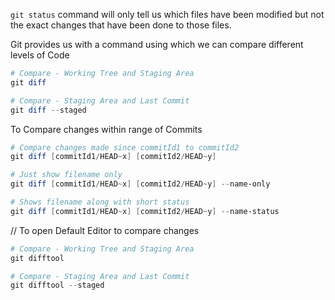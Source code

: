`git status` command will only tell us which files have been modified but not the exact changes that have been done to those files.

Git provides us with a command using which we can compare different levels of Code

```powershell
# Compare - Working Tree and Staging Area
git diff

# Compare - Staging Area and Last Commit
git diff --staged
```

To Compare changes within range of Commits

```powershell
# Compare changes made since commitId1 to commitId2
git diff [commitId1/HEAD~x] [commitId2/HEAD~y]

# Just show filename only
git diff [commitId1/HEAD~x] [commitId2/HEAD~y] --name-only

# Shows filename along with short status
git diff [commitId1/HEAD~x] [commitId2/HEAD~y] --name-status
```

// To open Default Editor to compare changes

```powershell
# Compare - Working Tree and Staging Area
git difftool

# Compare - Staging Area and Last Commit
git difftool --staged
```
